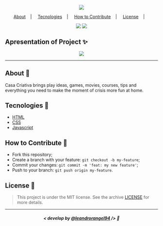 <p align="center">
  <image src="https://user-images.githubusercontent.com/39461509/84526109-1d5d5200-acb3-11ea-9ef7-e09b07331847.png"/>
  </br>
</p>

<p align="center">
  <a href="#about-memo">About</a>&nbsp;&nbsp;&nbsp; | &nbsp;&nbsp;&nbsp;
  <a href="#tecnologies-rocket">Tecnologies</a>&nbsp;&nbsp;&nbsp; | &nbsp;&nbsp;&nbsp;
  <a href="#how-to-contribute-">How to Contribute</a>&nbsp;&nbsp;&nbsp; | &nbsp;&nbsp;&nbsp;
  <a href="#license-scroll">License</a>&nbsp;&nbsp;&nbsp; | &nbsp;&nbsp;&nbsp;
</p>

<p align="center">
<image src="https://img.shields.io/github/last-commit/leandrorangel94/casa-criativa?color=FF5E84"/>
<image src="https://img.shields.io/apm/l/vim-mode?color=FF5E84"/>
</p>

## Apresentation of Project :sparkles:

<p align="center">
<image src="https://user-images.githubusercontent.com/39461509/84525780-990acf00-acb2-11ea-91ea-78f4f6b89d47.png" />
</p>

---

## About :memo:

Casa Criativa brings play ideas, games, movies, courses, tips and everything you need to make the moment of crisis more fun at home.

## Tecnologies :rocket:

- <a href="https://devdocs.io/html/">HTML</a>
- <a href="https://devdocs.io/css/">CSS</a>
- <a href="https://devdocs.io/javascript/">Javascript</a>


## How to Contribute 🤔

- Fork this repository;
- Create a branch with your feature: `git checkout -b my-feature`;
- Commit your changes: `git commit -m 'feat: my new feature'`;
- Push to your branch: `git push origin my-feature`.

## License :scroll:

> This project is under the MIT license. See the archive [LICENSE](LICENSE) for more details.

---

##### <p align="center"><strong>< develop by <a href="http://github.com/leandrorangel94/">@leandrorangel94</strong></a> /> :wave:</p>